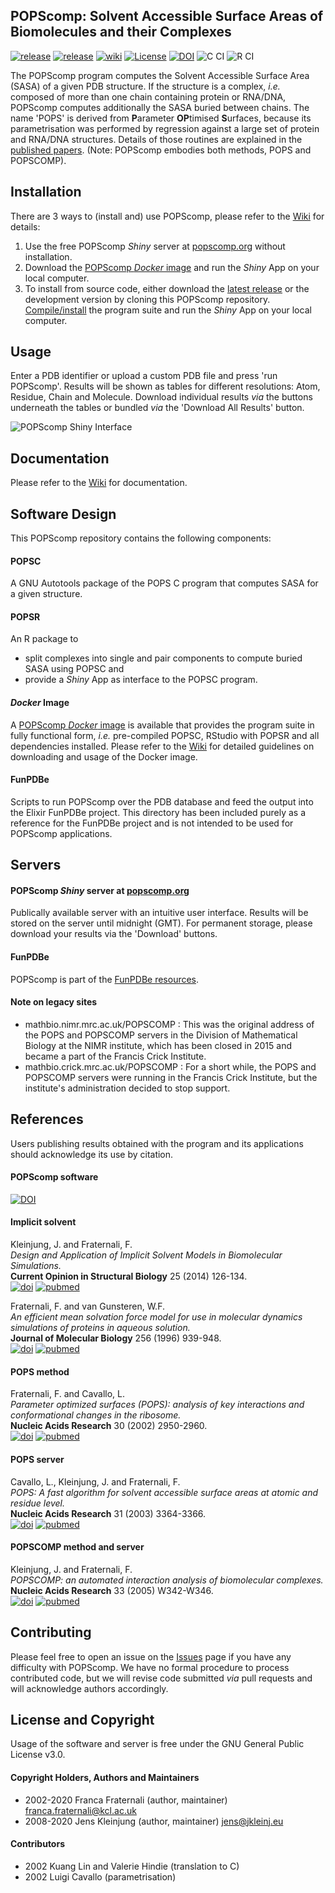 ## POPScomp: Solvent Accessible Surface Areas of Biomolecules and their Complexes
[![release](https://img.shields.io/badge/release-v3.1.5-green?logo=github)](https://github.com/Fraternalilab/POPScomp/releases)
[![release](https://img.shields.io/badge/release-v3.1.5-green?logo=docker)](https://hub.docker.com/u/popscomp)
[![wiki](https://img.shields.io/badge/wiki-orange)](https://github.com/Fraternalilab/POPScomp/wiki)
[![License](https://img.shields.io/badge/license-GPL-blue.svg)](http://www.gnu.org/licenses/gpl-3.0.en.html)
[![DOI](https://zenodo.org/badge/182454886.svg)](https://zenodo.org/badge/latestdoi/182454886)
![C CI](https://github.com/Fraternalilab/POPScomp/workflows/C%20CI/badge.svg) 
![R CI](https://github.com/Fraternalilab/POPScomp/workflows/R%20CI/badge.svg)

The POPScomp program computes the Solvent Accessible Surface Area (SASA)
of a given PDB structure. If the structure is a complex, *i.e.* composed of more than one chain
containing protein or RNA/DNA, POPScomp computes additionally the SASA buried between chains.
The name 'POPS' is derived from **P**arameter **OP**timised **S**urfaces, because its parametrisation
was performed by regression against a large set of protein and RNA/DNA structures.
Details of those routines are explained in the
[published papers](https://github.com/Fraternalilab/POPScomp/#References).
(Note: POPScomp embodies both methods, POPS and POPSCOMP).

## Installation
There are 3 ways to (install and) use POPScomp,
please refer to the [Wiki](https://github.com/Fraternalilab/POPScomp/wiki) for details:
1. Use the free POPScomp *Shiny* server at [popscomp.org](http://popscomp.org:3838) without installation.
2. Download the [POPScomp *Docker* image](https://hub.docker.com/u/popscomp) and run the *Shiny* App on your local computer.
3. To install from source code, either download the [latest release](https://github.com/Fraternalilab/POPScomp/releases/latest) or the development version by cloning this POPScomp repository.
[Compile/install](https://github.com/Fraternalilab/POPScomp/wiki/Installation) the program suite and run the *Shiny* App on your local computer.


## Usage
Enter a PDB identifier or upload a custom PDB file and press 'run POPScomp'.
Results will be shown as tables for different resolutions: Atom, Residue, Chain and Molecule.
Download individual results *via* the buttons underneath the tables or bundled *via* the
'Download All Results' button.

![POPScomp Shiny Interface](https://github.com/Fraternalilab/POPScomp/blob/master/POPSR/inst/popsr/png/POPScomp_Shiny.png)


## Documentation
Please refer to the [Wiki](https://github.com/Fraternalilab/POPScomp/wiki) for documentation.


## Software Design
This POPScomp repository contains the following components:

#### POPSC
A GNU Autotools package of the POPS C program that computes SASA for a given structure.
  
#### POPSR
An R package to
- split complexes into single and pair components to compute buried SASA using POPSC and 
- provide a *Shiny* App as interface to the POPSC program.

#### *Docker* Image
A [POPScomp *Docker* image](https://hub.docker.com/u/popscomp) is available that provides 
the program suite in fully functional form,
*i.e.* pre-compiled POPSC, RStudio with POPSR and all dependencies installed.
Please refer to the [Wiki](https://github.com/Fraternalilab/POPScomp/wiki/Docker-Image)
for detailed guidelines on downloading and usage of the Docker image.

#### FunPDBe
Scripts to run POPScomp over the PDB database and feed the output into the Elixir FunPDBe project.
This directory has been included purely as a reference for the FunPDBe project and is not intended to
be used for POPScomp applications.


## Servers

#### POPScomp *Shiny* server at [popscomp.org](http://popscomp.org:3838)
Publically available server with an intuitive user interface.
Results will be stored on the server until midnight (GMT).
For permanent storage, please download your results via the 'Download' buttons.

#### FunPDBe
POPScomp is part of the [FunPDBe resources](https://www.ebi.ac.uk/pdbe/funpdbe/deposition).

#### Note on legacy sites
* mathbio.nimr.mrc.ac.uk/POPSCOMP : This was the original address of the POPS and POPSCOMP servers in the Division of Mathematical Biology at the NIMR institute, which has been closed in 2015 and became a part of the Francis Crick Institute.
* mathbio.crick.mrc.ac.uk/POPSCOMP : For a short while, the POPS and POPSCOMP servers were running in the Francis Crick Institute, but the institute's administration decided to stop support.


## References
Users publishing results obtained with the program and its applications
should acknowledge its use by citation.

#### POPScomp software
[![DOI](https://zenodo.org/badge/182454886.svg)](https://zenodo.org/badge/latestdoi/182454886)

#### Implicit solvent
Kleinjung, J. and Fraternali, F.<br>
*Design and Application of Implicit Solvent Models in Biomolecular Simulations.*<br>
**Current Opinion in Structural Biology** 25 (2014) 126-134.<br> 
[![doi](https://img.shields.io/badge/doi-10.1016/j.sbi.2014.04.003-blue.svg?style=flat)](https://dx.doi.org/10.1016/j.sbi.2014.04.003)
[![pubmed](https://img.shields.io/badge/pubmed-4045398-blue.svg?style=flat)](https://www.ncbi.nlm.nih.gov/pmc/articles/PMC4045398/)

Fraternali, F. and van Gunsteren, W.F.<br>
*An efficient mean solvation force model for use in molecular dynamics simulations of proteins in aqueous solution.*<br>
**Journal of Molecular Biology** 256 (1996) 939-948.<br>
[![doi](https://img.shields.io/badge/doi-10.1016%2Fj.jmb.2014.03.010-blue.svg?style=flat)](https://dx.doi.org/10.1016%2Fj.sbi.2014.04.003)
[![pubmed](https://img.shields.io/badge/pubmed-24681267-blue.svg?style=flat)](https://www.ncbi.nlm.nih.gov/pmc/articles/PMC4045398/)

#### POPS method
Fraternali, F. and Cavallo, L.<br>
*Parameter optimized surfaces (POPS): analysis of key interactions and conformational changes in the ribosome.*<br>
**Nucleic Acids Research** 30 (2002) 2950-2960.<br>
[![doi](https://img.shields.io/badge/doi-10.1016%2Fj.jmb.2014.03.010-blue.svg?style=flat)](https://dx.doi.org/10.1093%2Fnar%2Fgkf373)
[![pubmed](https://img.shields.io/badge/pubmed-24681267-blue.svg?style=flat)](https://www.ncbi.nlm.nih.gov/pmc/articles/PMC117037/)

#### POPS server
Cavallo, L., Kleinjung, J. and Fraternali, F.<br>
*POPS: A fast algorithm for solvent accessible surface areas at atomic and residue level.*<br>
**Nucleic Acids Research** 31 (2003) 3364-3366.<br>
[![doi](https://img.shields.io/badge/doi-10.1016%2Fj.jmb.2014.03.010-blue.svg?style=flat)](https://dx.doi.org/10.1093%2Fnar%2Fgkg601)
[![pubmed](https://img.shields.io/badge/pubmed-24681267-blue.svg?style=flat)](https://www.ncbi.nlm.nih.gov/pmc/articles/PMC169007/)

#### POPSCOMP method and server
Kleinjung, J. and Fraternali, F.<br>
*POPSCOMP: an automated interaction analysis of biomolecular complexes.*<br>
**Nucleic Acids Research** 33 (2005) W342-W346.<br>
[![doi](https://img.shields.io/badge/doi-10.1016%2Fj.jmb.2014.03.010-blue.svg?style=flat)](https://dx.doi.org/10.1093%2Fnar%2Fgki369)
[![pubmed](https://img.shields.io/badge/pubmed-24681267-blue.svg?style=flat)](https://www.ncbi.nlm.nih.gov/pmc/articles/PMC1160130/)


## Contributing
Please feel free to open an issue on the [Issues](https://github.com/Fraternalilab/POPScomp/issues) page if you have any difficulty with POPScomp.
We have no formal procedure to process contributed code, but we will revise code submitted *via* pull requests and will acknowledge authors accordingly.


## License and Copyright
Usage of the software and server is free under the GNU General Public License v3.0.

#### Copyright Holders, Authors and Maintainers 
- 2002-2020 Franca Fraternali (author, maintainer) franca.fraternali@kcl.ac.uk
- 2008-2020 Jens Kleinjung (author, maintainer) jens@jkleinj.eu

#### Contributors
- 2002 Kuang Lin and Valerie Hindie (translation to C)
- 2002 Luigi Cavallo (parametrisation)

